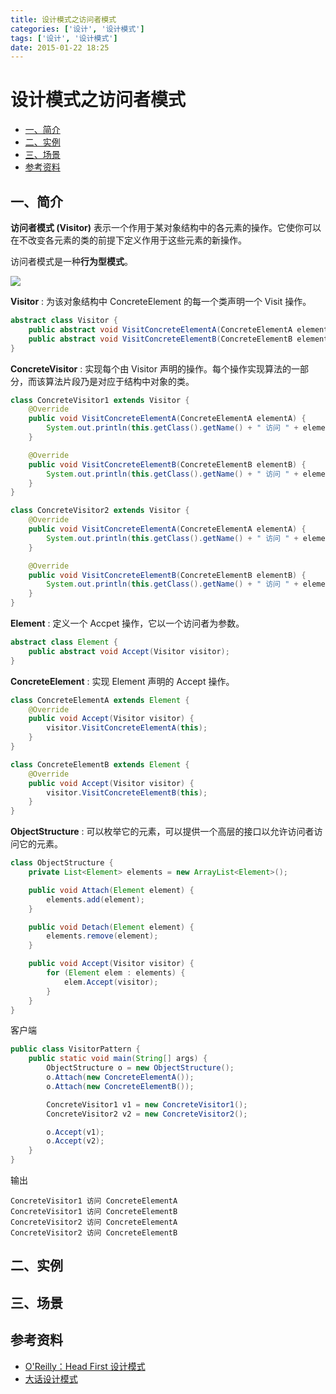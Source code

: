 ```yaml
---
title: 设计模式之访问者模式
categories: ['设计', '设计模式']
tags: ['设计', '设计模式']
date: 2015-01-22 18:25
---
```


# 设计模式之访问者模式

<!-- TOC depthFrom:2 depthTo:3 -->

- [一、简介](#一简介)
- [二、实例](#二实例)
- [三、场景](#三场景)
- [参考资料](#参考资料)

<!-- /TOC -->

## 一、简介

**访问者模式 (Visitor)** 表示一个作用于某对象结构中的各元素的操作。它使你可以在不改变各元素的类的前提下定义作用于这些元素的新操作。

访问者模式是一种**行为型模式**。

![](http://dunwu.test.upcdn.net/snap/20200726180613.png)

**Visitor** : 为该对象结构中 ConcreteElement 的每一个类声明一个 Visit 操作。

```java
abstract class Visitor {
    public abstract void VisitConcreteElementA(ConcreteElementA elementA);
    public abstract void VisitConcreteElementB(ConcreteElementB elementB);
}
```

**ConcreteVisitor** : 实现每个由 Visitor 声明的操作。每个操作实现算法的一部分，而该算法片段乃是对应于结构中对象的类。

```java
class ConcreteVisitor1 extends Visitor {
    @Override
    public void VisitConcreteElementA(ConcreteElementA elementA) {
        System.out.println(this.getClass().getName() + " 访问 " + elementA.getClass().getName());
    }

    @Override
    public void VisitConcreteElementB(ConcreteElementB elementB) {
        System.out.println(this.getClass().getName() + " 访问 " + elementB.getClass().getName());
    }
}

class ConcreteVisitor2 extends Visitor {
    @Override
    public void VisitConcreteElementA(ConcreteElementA elementA) {
        System.out.println(this.getClass().getName() + " 访问 " + elementA.getClass().getName());
    }

    @Override
    public void VisitConcreteElementB(ConcreteElementB elementB) {
        System.out.println(this.getClass().getName() + " 访问 " + elementB.getClass().getName());
    }
}
```

**Element** : 定义一个 Accpet 操作，它以一个访问者为参数。

```java
abstract class Element {
    public abstract void Accept(Visitor visitor);
}
```

**ConcreteElement** : 实现 Element 声明的 Accept 操作。

```java
class ConcreteElementA extends Element {
    @Override
    public void Accept(Visitor visitor) {
        visitor.VisitConcreteElementA(this);
    }
}

class ConcreteElementB extends Element {
    @Override
    public void Accept(Visitor visitor) {
        visitor.VisitConcreteElementB(this);
    }
}
```

**ObjectStructure** : 可以枚举它的元素，可以提供一个高层的接口以允许访问者访问它的元素。

```java
class ObjectStructure {
    private List<Element> elements = new ArrayList<Element>();

    public void Attach(Element element) {
        elements.add(element);
    }

    public void Detach(Element element) {
        elements.remove(element);
    }

    public void Accept(Visitor visitor) {
        for (Element elem : elements) {
            elem.Accept(visitor);
        }
    }
}
```

客户端

```java
public class VisitorPattern {
    public static void main(String[] args) {
        ObjectStructure o = new ObjectStructure();
        o.Attach(new ConcreteElementA());
        o.Attach(new ConcreteElementB());

        ConcreteVisitor1 v1 = new ConcreteVisitor1();
        ConcreteVisitor2 v2 = new ConcreteVisitor2();

        o.Accept(v1);
        o.Accept(v2);
    }
}
```

输出

```
ConcreteVisitor1 访问 ConcreteElementA
ConcreteVisitor1 访问 ConcreteElementB
ConcreteVisitor2 访问 ConcreteElementA
ConcreteVisitor2 访问 ConcreteElementB
```

## 二、实例

## 三、场景

## 参考资料

- [O'Reilly：Head First 设计模式](https://item.jd.com/10100236.html)
- [大话设计模式](https://item.jd.com/10079261.html)
